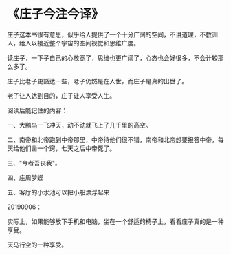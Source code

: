 # 《庄子今注今译》

庄子这本书很有意思，似乎给人提供了一个十分广阔的空间，不讲道理，不教训人，给人以接近整个宇宙的空间视觉和思维广度。

读庄子，一下子自己的心放宽了，思维也更广阔了，心态也会好很多，不会计较那么多了。

庄子比老子更豁达一些，老子仍然是在入世，而庄子是真的出世了。

老子让人达到目的，庄子让人享受人生。

阅读后能记住的内容：

一、大鹏鸟一飞冲天，动不动就飞上了几千里的高空。

二、南帝和北帝跑到中帝那里，中帝待他们很不错，南帝和北帝想要报答中帝，每天给他们凿一个窍，七天之后中帝死了。

三、"今者吾丧我"。

四、庄周梦蝶

五、客厅的小水池可以把小船漂浮起来

20190906：

实际上，如果能够放下手机和电脑，坐在一个舒适的椅子上，看看庄子真的是一种享受。

天马行空的一种享受。
